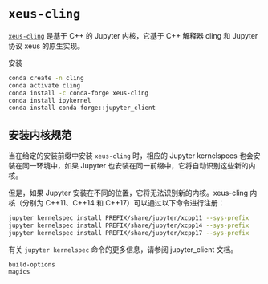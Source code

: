 # `xeus-cling`

[`xeus-cling`](https://xeus-cling.readthedocs.io/en/latest/) 是基于 C++ 的 Jupyter 内核，它基于 C++ 解释器 cling 和 Jupyter 协议 xeus 的原生实现。

安装
```bash
conda create -n cling
conda activate cling
conda install -c conda-forge xeus-cling
conda install ipykernel
conda install conda-forge::jupyter_client
```

## 安装内核规范

当在给定的安装前缀中安装 `xeus-cling` 时，相应的 Jupyter kernelspecs 也会安装在同一环境中，如果 Jupyter 也安装在同一前缀中，它将自动识别这些新的内核。

但是，如果 Jupyter 安装在不同的位置，它将无法识别新的内核。xeus-cling 内核（分别为 C++11、C++14 和 C++17）可以通过以下命令进行注册：
```bash
jupyter kernelspec install PREFIX/share/jupyter/xcpp11 --sys-prefix
jupyter kernelspec install PREFIX/share/jupyter/xcpp14 --sys-prefix
jupyter kernelspec install PREFIX/share/jupyter/xcpp17 --sys-prefix
```

有关 `jupyter kernelspec` 命令的更多信息，请参阅 jupyter_client 文档。

```{toctree}
build-options
magics
```
